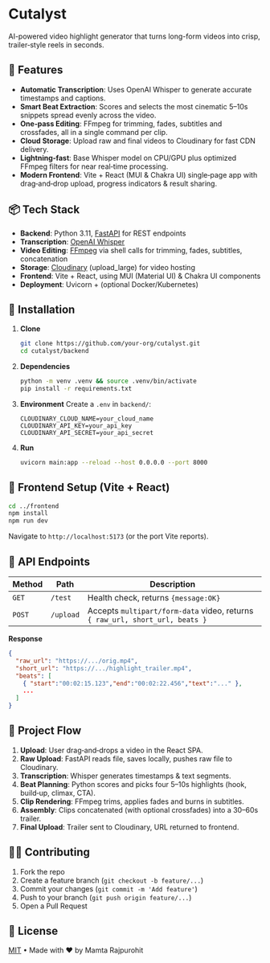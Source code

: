 # Cutalyst

AI-powered video highlight generator that turns long-form videos into crisp, trailer‑style reels in seconds.

## 🚀 Features

* **Automatic Transcription**: Uses OpenAI Whisper to generate accurate timestamps and captions.
* **Smart Beat Extraction**: Scores and selects the most cinematic 5–10s snippets spread evenly across the video.
* **One‑pass Editing**: FFmpeg for trimming, fades, subtitles and crossfades, all in a single command per clip.
* **Cloud Storage**: Upload raw and final videos to Cloudinary for fast CDN delivery.
* **Lightning‑fast**: Base Whisper model on CPU/GPU plus optimized FFmpeg filters for near real‑time processing.
* **Modern Frontend**: Vite + React (MUI & Chakra UI) single‑page app with drag‑and‑drop upload, progress indicators & result sharing.

## 📦 Tech Stack

* **Backend**: Python 3.11, [FastAPI](https://fastapi.tiangolo.com/) for REST endpoints
* **Transcription**: [OpenAI Whisper](https://github.com/openai/whisper)
* **Video Editing**: [FFmpeg](https://ffmpeg.org/) via shell calls for trimming, fades, subtitles, concatenation
* **Storage**: [Cloudinary](https://cloudinary.com/) (upload\_large) for video hosting
* **Frontend**: Vite + React, using MUI (Material UI) & Chakra UI components
* **Deployment**: Uvicorn + (optional Docker/Kubernetes)

## 🔧 Installation

1. **Clone**

   ```bash
   git clone https://github.com/your‑org/cutalyst.git
   cd cutalyst/backend
   ```
2. **Dependencies**

   ```bash
   python -m venv .venv && source .venv/bin/activate
   pip install -r requirements.txt
   ```
3. **Environment**
   Create a `.env` in `backend/`:

   ```dotenv
   CLOUDINARY_CLOUD_NAME=your_cloud_name
   CLOUDINARY_API_KEY=your_api_key
   CLOUDINARY_API_SECRET=your_api_secret
   ```
4. **Run**

   ```bash
   uvicorn main:app --reload --host 0.0.0.0 --port 8000
   ```

## 🚀 Frontend Setup (Vite + React)

```bash
cd ../frontend
npm install
npm run dev
```

Navigate to `http://localhost:5173` (or the port Vite reports).

## 🔗 API Endpoints

| Method | Path      | Description                                                                  |
| ------ | --------- | ---------------------------------------------------------------------------- |
| `GET`  | `/test`   | Health check, returns `{message:OK}`                                         |
| `POST` | `/upload` | Accepts `multipart/form-data` video, returns `{ raw_url, short_url, beats }` |

**Response**

```json
{
  "raw_url": "https://.../orig.mp4",
  "short_url": "https://.../highlight_trailer.mp4",
  "beats": [
    { "start":"00:02:15.123","end":"00:02:22.456","text":"..." },
    ...
  ]
}
```

## 🎯 Project Flow

1. **Upload**: User drag‑and‑drops a video in the React SPA.
2. **Raw Upload**: FastAPI reads file, saves locally, pushes raw file to Cloudinary.
3. **Transcription**: Whisper generates timestamps & text segments.
4. **Beat Planning**: Python scores and picks four 5–10s highlights (hook, build‑up, climax, CTA).
5. **Clip Rendering**: FFmpeg trims, applies fades and burns in subtitles.
6. **Assembly**: Clips concatenated (with optional crossfades) into a 30–60s trailer.
7. **Final Upload**: Trailer sent to Cloudinary, URL returned to frontend.

## 👩‍💻 Contributing

1. Fork the repo
2. Create a feature branch (`git checkout -b feature/...`)
3. Commit your changes (`git commit -m 'Add feature'`)
4. Push to your branch (`git push origin feature/...`)
5. Open a Pull Request

## 📄 License

[MIT](LICENSE) • Made with ❤️ by Mamta Rajpurohit
